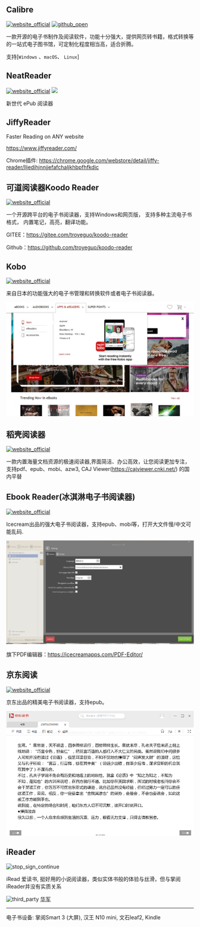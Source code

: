 ## Calibre
[![website_official](https://gitbook07.oss-cn-hangzhou.aliyuncs.com/website_official.svg)](http://calibre-ebook.com/) [![github_open](https://gitbook07.oss-cn-hangzhou.aliyuncs.com/github_open.svg)]( https://github.com/kovidgoyal/calibre)

一款开源的电子书制作及阅读软件，功能十分强大，提供网页转书籍，格式转换等的一站式电子图书馆，可定制化程度相当高，适合折腾。

支持[`Windows` 、`macOS`、 `Linux`]

## NeatReader
[![website_official](https://gitbook07.oss-cn-hangzhou.aliyuncs.com/website_official.svg)](https://www.kobo.com) ![](https://gitbook07.oss-cn-hangzhou.aliyuncs.com/money_pay.svg)

新世代 ePub 阅读器

## JiffyReader

 Faster Reading on ANY website

https://www.jiffyreader.com/

Chrome插件: https://chrome.google.com/webstore/detail/jiffy-reader/lljedihjnnjjefafchaljkhbpfhfkdic

## 可道阅读器Koodo Reader

[![website_official](https://gitbook07.oss-cn-hangzhou.aliyuncs.com/website_official.svg)](https://koodo.960960.xyz/)

一个开源跨平台的电子书阅读器，支持Windows和网页版， 支持多种主流电子书格式， 内置笔记，高亮，翻译功能。

GITEE：https://gitee.com/troyeguo/koodo-reader

Github：https://github.com/troyeguo/koodo-reader

## Kobo
[![website_official](https://gitbook07.oss-cn-hangzhou.aliyuncs.com/website_official.svg)](https://www.kobo.com)

来自日本的功能强大的电子书管理和转换软件或者电子书阅读器。

![Kobo](../../.gitbook/assets/z-study-read-book-kobo.jpg)

## 稻壳阅读器
[![website_official](https://gitbook07.oss-cn-hangzhou.aliyuncs.com/website_official.svg)](http://www.daokeyuedu.com/)

一款内置海量文档资源的极速阅读器,界面简洁、办公高效，让您阅读更加专注，支持pdf、epub、mobi、azw3, CAJ Viewer(https://cajviewer.cnki.net/) 的国内平替

## Ebook Reader(冰淇淋电子书阅读器)
[![website_official](https://gitbook07.oss-cn-hangzhou.aliyuncs.com/website_official.svg)](https://icecreamapps.com/Download-Ebook-Reader/)

Icecream出品的强大电子书阅读器，支持epub、mobi等，打开大文件慢/中文可能乱码.

![Ebook Reader](../../.gitbook/assets/z-study-read-book-ebook-reader.jpg)

旗下PDF编辑器：https://icecreamapps.com/PDF-Editor/

## 京东阅读

[![website_official](https://gitbook07.oss-cn-hangzhou.aliyuncs.com/website_official.svg)](https://cread.jd.com/custom/custom_pcDownload.action)

京东出品的精美电子书阅读器，支持epub。

![京东阅读](../../.gitbook/assets/z-study-read-book-jdreader.jpg)

## iReader
![stop_sign_continue](https://gitbook07.oss-cn-hangzhou.aliyuncs.com/stop_sign_continue_Q.svg)

iRead 爱读书, 挺好用的小说阅读器，类似实体书般的体验与丝滑，但与掌阅iReader并没有实质关系

![third_party](https://gitbook07.oss-cn-hangzhou.aliyuncs.com/third_party.svg) [华军](http://soft.onlinedown.net/soft/73391.htm)

----

电子书设备: 掌阅Smart 3 (大屏),  汉王 N10 mini, 文石leaf2, Kindle